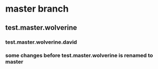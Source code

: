 # master branch

## test.master.wolverine

### test.master.wolverine.david

### some changes before test.master.wolverine is renamed to master
